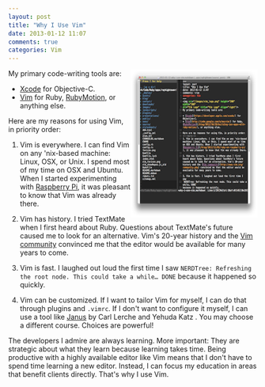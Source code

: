 ```yaml
---
layout: post
title: "Why I Use Vim"
date: 2013-01-12 11:07
comments: true
categories: Vim
---
```

<img src="/images/vim-osx.png" height="300" width="257"
alt="Vim on OSX" title="Vim on OSX" align="right"/>
My primary code-writing tools are:

* [Xcode](https://developer.apple.com/xcode/) for Objective-C.
* [Vim](http://code.google.com/p/macvim/) for Ruby, [RubyMotion](/blog/2012/10/29/building-ios-apps-with-ruby-motion/), or anything else.

Here are my reasons for using Vim, in priority order: 
<!--more-->
1. Vim is everywhere. I can find Vim on any 'nix-based machine: Linux, OSX, or Unix. I spend most of my time on OSX and Ubuntu. When I started experimenting with [Raspberry Pi](/blog/2012/12/03/ruby-on-raspberry-pi/), it was pleasant to know that Vim was already there.

2. Vim has history. I tried TextMate when I first heard about Ruby. Questions about TextMate's future caused me to look for an alternative. Vim's 20-year history and the [Vim community](http://www.vim.org/community.php) convinced me that the editor would be available for many years to come.

3. Vim is fast. I laughed out loud the first time I saw 
`NERDTree: Refreshing the root node. This could take a while… DONE`
because it happened so quickly.

4. Vim can be customized. If I want to tailor Vim for myself, I can do that through plugins and `.vimrc`. If I don't want to configure it myself, I can use a tool like [Janus](https://github.com/carlhuda/janus) by Carl Lerche and Yehuda Katz . You may choose a different course. Choices are powerful!

The developers I admire are always learning. More important: They are strategic about what they learn because learning takes time. Being productive with a highly available editor like Vim means that I don't have to spend time learning a new editor. Instead, I can focus my education in areas that benefit clients directly. That's why I use Vim.

